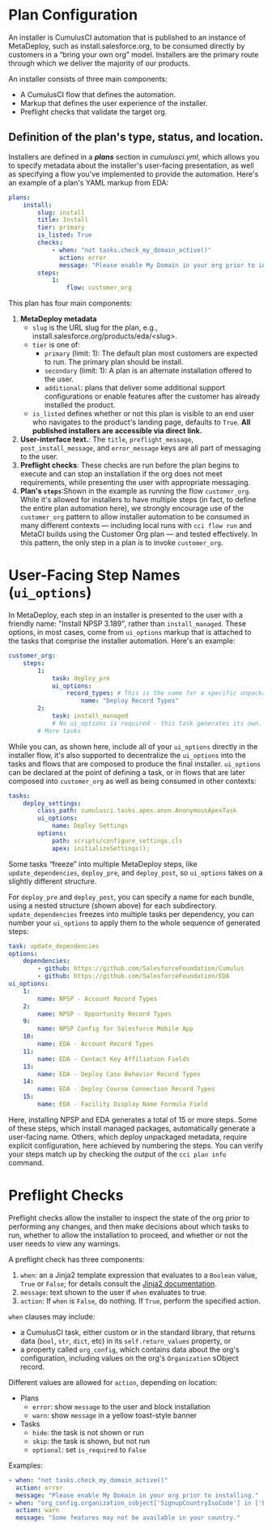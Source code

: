 # Plan Configuration

An installer is CumulusCI automation that is published to an instance of
MetaDeploy, such as install.salesforce.org, to be consumed directly by
customers in a “bring your own org” model. Installers are the primary
route through which we deliver the majority of our products.

An installer consists of three main components:

-   A CumulusCI flow that defines the automation.
-   Markup that defines the user experience of the installer.
-   Preflight checks that validate the target org.

## Definition of the plan's type, status, and location.

Installers are defined in a **_plans_** section in _cumulusci.yml_, which
allows you to specify metadata about the installer's user-facing
presentation, as well as specifying a flow you've implemented to provide
the automation. Here's an example of a plan's YAML markup from EDA:

```yaml
plans:
    install:
        slug: install
        title: Install
        tier: primary
        is_listed: True
        checks:
            - when: "not tasks.check_my_domain_active()"
              action: error
              message: "Please enable My Domain in your org prior to installing."
        steps:
            1:
                flow: customer_org
```

This plan has four main components:

1. **MetaDeploy metadata**
    - `slug` is the URL slug for the plan, e.g.,
      install.salesforce.org/products/eda/\<slug>.
    - `tier` is one of:
        - `primary` (limit: 1): The default plan most customers are expected to
          run. The primary plan should be install.
        - `secondary` (limit: 1): A plan is an alternate installation offered to the user.
        - `additional`: plans that deliver some additional support
          configurations or enable features after the customer has already
          installed the product.
    - `is_listed` defines whether or not this plan is visible to an end user who
      navigates to the product's landing page, defaults to `True`. **All
      published installers are accessible via direct link.**
2. **User-interface text.**: The `title`, `preflight_message`, `post_install_message`, and `error_message` keys are all part of messaging to the user.
3. **Preflight checks**: These checks are run before the plan begins to execute
   and can stop an installation if the org does not meet requirements, while
   presenting the user with appropriate messaging.
4. **Plan's `steps`**:Shown in the example as running the flow `customer_org`.
   While it's allowed for installers to have multiple steps (in fact, to define the
   entire plan automation here), we strongly encourage use of the `customer_org`
   pattern to allow installer automation to be consumed in many different contexts
   — including local runs with `cci flow run` and MetaCI builds using the Customer
   Org plan — and tested effectively. In this pattern, the only step in a plan is
   to invoke `customer_org`.

# User-Facing Step Names (`ui_options`)

In MetaDeploy, each step in an installer is presented to the user with a
friendly name: "Install NPSP 3.189", rather than `install_managed`.
These options, in most cases, come from `ui_options` markup that is
attached to the tasks that comprise the installer automation. Here's an
example:

```yaml
customer_org:
    steps:
        1:
            task: deploy_pre
            ui_options:
                record_types: # This is the name for a specific unpackaged/pre bundle
                    name: "Deploy Record Types"
        2:
            task: install_managed
            # No ui_options is required - this task generates its own.
        # More tasks
```

While you can, as shown here, include all of your `ui_options` directly
in the installer flow, it's also supported to decentralize the
`ui_options` into the tasks and flows that are composed to produce the
final installer. `ui_options` can be declared at the point of defining a
task, or in flows that are later composed into `customer_org` as well as
being consumed in other contexts:

```yaml
tasks:
    deploy_settings:
        class_path: cumulusci.tasks.apex.anon.AnonymousApexTask
        ui_options:
            name: Deploy Settings
        options:
            path: scripts/configure_settings.cls
            apex: initializeSettings();
```

Some tasks “freeze” into multiple MetaDeploy steps, like
`update_dependencies`, `deploy_pre`, and `deploy_post`, so `ui_options`
takes on a slightly different structure.

For `deploy_pre` and `deploy_post`, you can specify a name for each
bundle, using a nested structure (shown above) for each subdirectory.
`update_dependencies` freezes into multiple tasks per dependency, you
can number your `ui_options` to apply them to the whole sequence of
generated steps:

```yaml
task: update_dependencies
options:
    dependencies:
        - github: https://github.com/SalesforceFoundation/Cumulus
        - github: https://github.com/SalesforceFoundation/EDA
ui_options:
    1:
        name: NPSP - Account Record Types
    2:
        name: NPSP - Opportunity Record Types
    9:
        name: NPSP Config for Salesforce Mobile App
    10:
        name: EDA - Account Record Types
    11:
        name: EDA - Contact Key Affiliation Fields
    13:
        name: EDA - Deploy Case Behavior Record Types
    14:
        name: EDA - Deploy Course Connection Record Types
    15:
        name: EDA - Facility Display Name Formula Field
```

Here, installing NPSP and EDA generates a total of 15 or more steps.
Some of these steps, which install managed packages, automatically
generate a user-facing name. Others, which deploy unpackaged metadata,
require explicit configuration, here achieved by numbering the steps.
You can verify your steps match up by checking the output of the
`cci plan info` command.

# Preflight Checks

Preflight checks allow the installer to inspect the state of the org
prior to performing any changes, and then make decisions about which
tasks to run, whether to allow the installation to proceed, and whether
or not the user needs to view any warnings.

A preflight check has three components:

1.  `when`: an a Jinja2 template expression that evaluates to a
    `Boolean` value, `True` or `False`; for details consult the [Jinja2
    documentation][jinja_docs].
2.  `message`: text shown to the user if `when` evaluates to true.
3.  `action`: If `when` is `False`, do nothing. If `True`, perform the
    specified action.

`when` clauses may include:

-   a CumulusCI task, either custom or in the standard library, that
    returns data (`bool`, `str`, `dict`, etc) in its
    `self.return_values` property, or
-   a property called `org_config`, which contains data about the org's
    configuration, including values on the org's `Organization` sObject
    record.

Different values are allowed for `action`, depending on location:

-   Plans
    -   `error`: show `message` to the user and block installation
    -   `warn`: show `message` in a yellow toast-style banner
-   Tasks
    -   `hide`: the task is not shown or run
    -   `skip`: the task is shown, but not run
    -   `optional`: set `is_required` to `False`

Examples:

```yaml
- when: "not tasks.check_my_domain_active()"
  action: error
  message: "Please enable My Domain in your org prior to installing."
- when: "org_config.organization_sobject['SignupCountryIsoCode'] in ['BR','AR','CL']"
  action: warn
  message: "Some features may not be available in your country."
```

[jinja_docs]: https://jinja.palletsprojects.com/en/2.11.x/templates/#expressions
